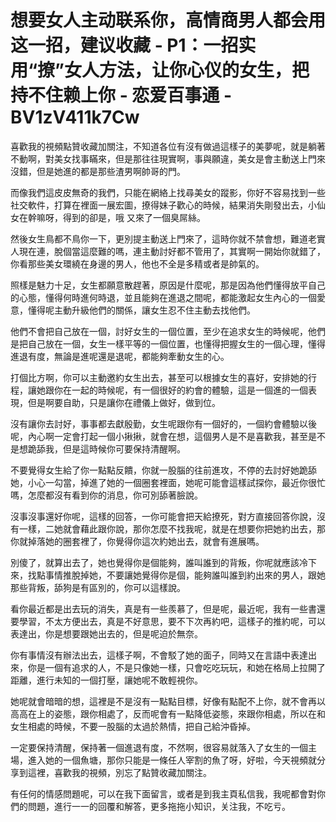 # 想要女人主动联系你，高情商男人都会用这一招，建议收藏 - P1：一招实用“撩”女人方法，让你心仪的女生，把持不住赖上你 - 恋爱百事通 - BV1zV411k7Cw

喜歡我的視頻點贊收藏加關注，不知道各位有沒有做過這樣子的美夢呢，就是躺著不動啊，對美女找事瞞來，但是那往往現實啊，事與願違，美女是會主動送上門來沒錯，但是她進的都是那些渣男啊帥哥的門。

而像我們這皮皮無奇的我們，只能在網絡上找尋美女的蹤影，你好不容易找到一些社交軟件，打算在裡面一展宏圖，撩得妹子歡心的時候，結果消失剛發出去，小仙女在幹嘛呀，得到的卻是，哦 又來了一個臭屌絲。

然後女生鳥都不鳥你一下，更別提主動送上門來了，這時你就不禁會想，難道老實人現在連，脫個當這麼難的嗎，連主動討好都不管用了，其實啊一開始你就錯了，你看那些美女環繞在身邊的男人，他也不全是多精或者是帥氣的。

照樣是魅力十足，女生都願意散趕著，原因是什麼呢，那是因為他們懂得放平自己的心態，懂得何時進何時退，並且能夠在進退之間呢，都能激起女生內心的一個愛意，懂得呢主動升級他們的關係，讓女生忍不住主動去找他們。

他們不會把自己放在一個，討好女生的一個位置，至少在追求女生的時候呢，他們是把自己放在一個，女生一樣平等的一個位置，也懂得把握女生的一個心理，懂得進退有度，無論是進呢還是退呢，都能夠牽動女生的心。

打個比方啊，你可以主動邀約女生出去，甚至可以根據女生的喜好，安排她的行程，讓她跟你在一起的時候呢，有一個很好的約會的體驗，這是一個進的一個表現，但是啊要自助，只是讓你在禮儀上做好，做到位。

沒有讓你去討好，事事都去獻殷勤，女生呢跟你有一個好的，一個約會體驗以後呢，內心啊一定會打起一個小揪揪，就會在想，這個男人是不是喜歡我，甚至是不是想跪舔我，但是這時候你可要保持清醒啊。

不要覺得女生給了你一點點反饋，你就一股腦的往前進攻，不停的去討好她跪舔她，小心一勾當，掉進了她的一個圈套裡面，她呢可能會這樣試探你，最近你很忙嗎，怎麼都沒有看到你的消息，你可別舔著臉說。

沒事沒事還好你呢，這樣的回答，一你可能會把天給撩死，對方直接回答你說，沒有一樣，二她就會藉此跟你說，那你怎麼不找我呢，就是在想要你把她約出去，那你就掉落她的圈套裡了，你覺得你這次約她出去，就會有進展嗎。

別傻了，就算出去了，她也覺得你是個能夠，誰叫誰到的背叛，你呢就應該冷下來，找點事情推脫掉她，不要讓她覺得你是個，能夠誰叫誰到約出來的男人，跟她那些背叛，舔狗是有區別的，你可以這樣說。

看你最近都是出去玩的消失，真是有一些羨慕了，但是呢，最近呢，我有一些書還要學習，不太方便出去，真是不好意思，要不下次再約吧，這樣子的推約呢，可以表達出，你是想要跟她出去的，但是呢迫於無奈。

你有事情沒有辦法出去，這樣子啊，不會駁了她的面子，同時又在言語中表達出來，你是一個有追求的人，不是只像她一樣，只會吃吃玩玩，和她在格局上拉開了距離，進行未知的一個打壓，讓她呢不敢輕視你。

她呢就會暗暗的想，這裡是不是沒有一點點目標，好像有點配不上你，就不會再以高高在上的姿態，跟你相處了，反而呢會有一點降低姿態，來跟你相處，所以在和女生相處的時候，不要一股腦的太過於熱情，把自己給沖昏掉。

一定要保持清醒，保持著一個進退有度，不然啊，很容易就落入了女生的一個主場，進入她的一個魚塘，那你只能是一條任人宰割的魚了呀，好啦，今天視頻就分享到這裡，喜歡我的視頻，別忘了點贊收藏加關注。

有任何的情感問題呢，可以在我下面留言，或者是到我主頁私信我，我呢都會對你們的問題，進行一一的回覆和解答，更多拖拖小知识，关注我，不吃亏。


